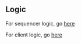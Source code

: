 ## Logic

For sequencer logic, go [here](./Workflow_sequencer.md)

For client logic, go [here](./Workflow_clients.md)
